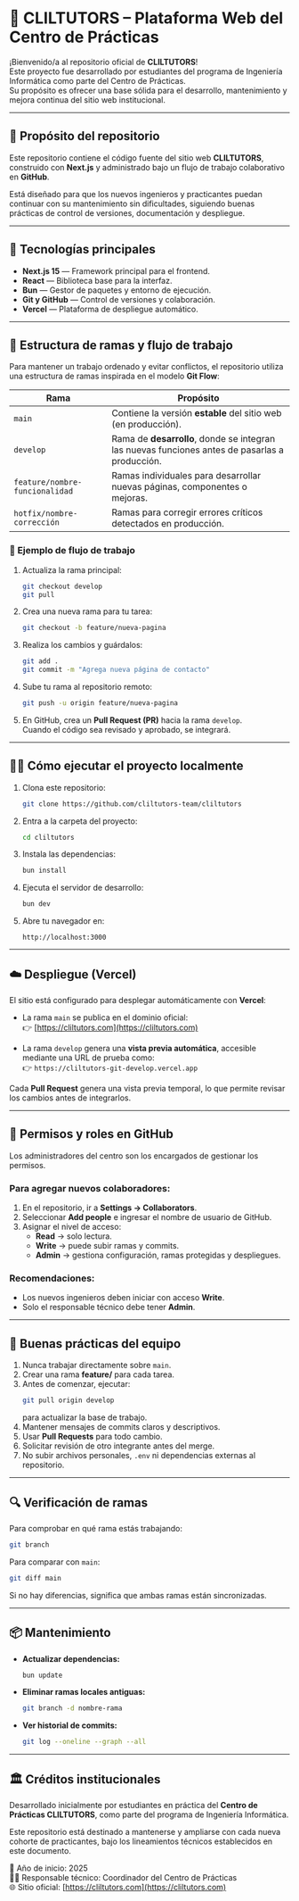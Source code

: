# 💼 CLILTUTORS – Plataforma Web del Centro de Prácticas

¡Bienvenido/a al repositorio oficial de **CLILTUTORS**!  
Este proyecto fue desarrollado por estudiantes del programa de Ingeniería Informática como parte del Centro de Prácticas.  
Su propósito es ofrecer una base sólida para el desarrollo, mantenimiento y mejora continua del sitio web institucional.

---

## 🧭 Propósito del repositorio

Este repositorio contiene el código fuente del sitio web **CLILTUTORS**, construido con **Next.js** y administrado bajo un flujo de trabajo colaborativo en **GitHub**.

Está diseñado para que los nuevos ingenieros y practicantes puedan continuar con su mantenimiento sin dificultades, siguiendo buenas prácticas de control de versiones, documentación y despliegue.

---

## 🧱 Tecnologías principales

- **Next.js 15** — Framework principal para el frontend.
- **React** — Biblioteca base para la interfaz.
- **Bun** — Gestor de paquetes y entorno de ejecución.
- **Git y GitHub** — Control de versiones y colaboración.
- **Vercel** — Plataforma de despliegue automático.

---

## 🚀 Estructura de ramas y flujo de trabajo

Para mantener un trabajo ordenado y evitar conflictos, el repositorio utiliza una estructura de ramas inspirada en el modelo **Git Flow**:

| Rama                           | Propósito                                                                                      |
| ------------------------------ | ---------------------------------------------------------------------------------------------- |
| `main`                         | Contiene la versión **estable** del sitio web (en producción).                                 |
| `develop`                      | Rama de **desarrollo**, donde se integran las nuevas funciones antes de pasarlas a producción. |
| `feature/nombre-funcionalidad` | Ramas individuales para desarrollar nuevas páginas, componentes o mejoras.                     |
| `hotfix/nombre-corrección`     | Ramas para corregir errores críticos detectados en producción.                                 |

### 🔧 Ejemplo de flujo de trabajo

1. Actualiza la rama principal:

   ```bash
   git checkout develop
   git pull
   ```

2. Crea una nueva rama para tu tarea:

   ```bash
   git checkout -b feature/nueva-pagina
   ```

3. Realiza los cambios y guárdalos:

   ```bash
   git add .
   git commit -m "Agrega nueva página de contacto"
   ```

4. Sube tu rama al repositorio remoto:

   ```bash
   git push -u origin feature/nueva-pagina
   ```

5. En GitHub, crea un **Pull Request (PR)** hacia la rama `develop`.  
   Cuando el código sea revisado y aprobado, se integrará.

---

## 🧑‍💻 Cómo ejecutar el proyecto localmente

1. Clona este repositorio:

   ```bash
   git clone https://github.com/cliltutors-team/cliltutors
   ```

2. Entra a la carpeta del proyecto:

   ```bash
   cd cliltutors
   ```

3. Instala las dependencias:

   ```bash
   bun install
   ```

4. Ejecuta el servidor de desarrollo:

   ```bash
   bun dev
   ```

5. Abre tu navegador en:
   ```
   http://localhost:3000
   ```

---

## ☁️ Despliegue (Vercel)

El sitio está configurado para desplegar automáticamente con **Vercel**:

- La rama `main` se publica en el dominio oficial:  
  👉 [https://cliltutors.com](https://cliltutors.com)

- La rama `develop` genera una **vista previa automática**, accesible mediante una URL de prueba como:  
  👉 `https://cliltutors-git-develop.vercel.app`

Cada **Pull Request** genera una vista previa temporal, lo que permite revisar los cambios antes de integrarlos.

---

## 🔐 Permisos y roles en GitHub

Los administradores del centro son los encargados de gestionar los permisos.

### Para agregar nuevos colaboradores:

1. En el repositorio, ir a **Settings → Collaborators**.
2. Seleccionar **Add people** e ingresar el nombre de usuario de GitHub.
3. Asignar el nivel de acceso:
   - **Read** → solo lectura.
   - **Write** → puede subir ramas y commits.
   - **Admin** → gestiona configuración, ramas protegidas y despliegues.

### Recomendaciones:

- Los nuevos ingenieros deben iniciar con acceso **Write**.
- Solo el responsable técnico debe tener **Admin**.

---

## 🧠 Buenas prácticas del equipo

1. Nunca trabajar directamente sobre `main`.
2. Crear una rama **feature/** para cada tarea.
3. Antes de comenzar, ejecutar:
   ```bash
   git pull origin develop
   ```
   para actualizar la base de trabajo.
4. Mantener mensajes de commits claros y descriptivos.
5. Usar **Pull Requests** para todo cambio.
6. Solicitar revisión de otro integrante antes del merge.
7. No subir archivos personales, `.env` ni dependencias externas al repositorio.

---

## 🔍 Verificación de ramas

Para comprobar en qué rama estás trabajando:

```bash
git branch
```

Para comparar con `main`:

```bash
git diff main
```

Si no hay diferencias, significa que ambas ramas están sincronizadas.

---

## 📦 Mantenimiento

- **Actualizar dependencias:**
  ```bash
  bun update
  ```
- **Eliminar ramas locales antiguas:**
  ```bash
  git branch -d nombre-rama
  ```
- **Ver historial de commits:**
  ```bash
  git log --oneline --graph --all
  ```

---

## 🏛️ Créditos institucionales

Desarrollado inicialmente por estudiantes en práctica del **Centro de Prácticas CLILTUTORS**, como parte del programa de Ingeniería Informática.

Este repositorio está destinado a mantenerse y ampliarse con cada nueva cohorte de practicantes, bajo los lineamientos técnicos establecidos en este documento.

📅 Año de inicio: 2025  
👨‍💻 Responsable técnico: Coordinador del Centro de Prácticas  
🌐 Sitio oficial: [https://cliltutors.com](https://cliltutors.com)
